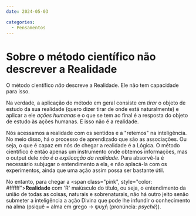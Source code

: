 ```yaml
---
date: 2024-05-03

categories:
  - Pensamentos
---
```



# Sobre o método científico não descrever a Realidade

O método científico *não* descreve a Realidade. Ele não tem capacidade para isso.

Na verdade, a aplicação do método em geral consiste em *tirar* o objeto de estudo da sua realidade (quero dizer tirar de onde está naturalmente) e aplicar a ele *ações humanas* e o que se tem ao final é <span class="under_purple">a resposta do objeto de estudo às ações humanas</span>. E isso não é a realidade.
<!-- more -->
Nós acessamos a realidade com os sentidos e a "retemos" na inteligência. No meio disso, há o processo de aprendizado que são as associações. Ou seja, <span class="under_blue">o que é capaz em nós de chegar a realidade é a Lógica</span>. O método científico é então apenas um instrumento onde obtemos informações, mas o output dele *não é a explicação da realidade*. Para absorvê-la é necessário subjugar o entendimento a ela, e não aplacá-la com os experimentos, ainda que uma ação assim possa ser bastante útil.

No entanto, para chegar a <span class="pink", style="color: #ffffff">**Realidade**</span> com 'R' maiúsculo do título, ou seja, o entendimento da união de todas as coisas, naturais e sobrenaturais, não há outro jeito senão submeter a inteligência a ação Divina que pode lhe infundir o conhecimento na alma (psiquê = alma em grego -> ψυχή (pronúncia: *psyché*)).

